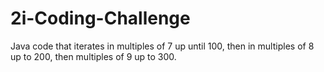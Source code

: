 # 2i-Coding-Challenge
Java code that iterates in multiples of 7 up until 100, then in multiples of 8 up to 200, then multiples of 9 up to 300.
